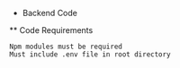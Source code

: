 * Backend Code

** Code Requirements

    Npm modules must be required
    Must include .env file in root directory
    